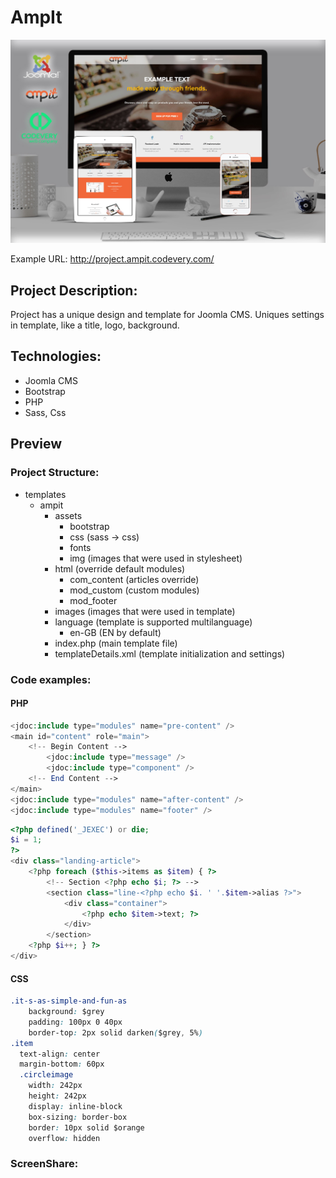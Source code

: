 # AmpIt
![alt tag](ampit_preview.jpg)

Example URL: http://project.ampit.codevery.com/

## Project Description:
Project has a unique design and template for Joomla CMS. Uniques settings in template, like a title, logo, background.

## Technologies:
* Joomla CMS
* Bootstrap
* PHP
* Sass, Css


## Preview 

### Project Structure:
* templates
    * ampit 
        * assets 
            * bootstrap
            * css (sass -> css)
            * fonts 
            * img (images that were used in stylesheet)
        * html (override default modules)
            * com_content (articles override)
            * mod_custom (custom modules)
            * mod_footer 
        * images (images that were used in template)
        * language (template is supported multilanguage)
            * en-GB (EN by default)
        * index.php (main template file)
        * templateDetails.xml (template initialization and settings)
        


### Code examples:

#### PHP
``` php
<jdoc:include type="modules" name="pre-content" />
<main id="content" role="main">
    <!-- Begin Content -->
        <jdoc:include type="message" />
        <jdoc:include type="component" />
    <!-- End Content -->
</main>
<jdoc:include type="modules" name="after-content" />
<jdoc:include type="modules" name="footer" />
```
```php
<?php defined('_JEXEC') or die;
$i = 1;
?>
<div class="landing-article">
    <?php foreach ($this->items as $item) { ?>
        <!-- Section <?php echo $i; ?> -->
        <section class="line-<?php echo $i. ' '.$item->alias ?>">
            <div class="container">
                <?php echo $item->text; ?>
            </div>
        </section>
    <?php $i++; } ?>
</div>


```
#### CSS
``` css
.it-s-as-simple-and-fun-as
    background: $grey
    padding: 100px 0 40px
    border-top: 2px solid darken($grey, 5%)
.item
  text-align: center
  margin-bottom: 60px
  .circleimage
    width: 242px
    height: 242px
    display: inline-block
    box-sizing: border-box
    border: 10px solid $orange
    overflow: hidden
```
### ScreenShare:



